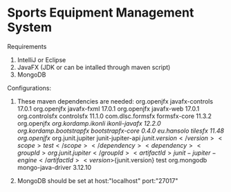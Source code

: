 # Sports Equipment Management System

Requirements
1) IntelliJ or Eclipse
2) JavaFX (JDK or can be intalled through maven script)
3) MongoDB

Configurations:
1) These maven dependencies are needed:
        <dependencies>
        <dependency>
            <groupId>org.openjfx</groupId>
            <artifactId>javafx-controls</artifactId>
            <version>17.0.1</version>
        </dependency>
        <dependency>
            <groupId>org.openjfx</groupId>
            <artifactId>javafx-fxml</artifactId>
            <version>17.0.1</version>
        </dependency>
        <dependency>
            <groupId>org.openjfx</groupId>
            <artifactId>javafx-web</artifactId>
            <version>17.0.1</version>
        </dependency>
        <dependency>
            <groupId>org.controlsfx</groupId>
            <artifactId>controlsfx</artifactId>
            <version>11.1.0</version>
        </dependency>
        <dependency>
            <groupId>com.dlsc.formsfx</groupId>
            <artifactId>formsfx-core</artifactId>
            <version>11.3.2</version>
            <exclusions>
                <exclusion>
                    <groupId>org.openjfx</groupId>
                    <artifactId>*</artifactId>
                </exclusion>
            </exclusions>
        </dependency>
        <dependency>
            <groupId>org.kordamp.ikonli</groupId>
            <artifactId>ikonli-javafx</artifactId>
            <version>12.2.0</version>
        </dependency>
        <dependency>
            <groupId>org.kordamp.bootstrapfx</groupId>
            <artifactId>bootstrapfx-core</artifactId>
            <version>0.4.0</version>
        </dependency>
        <dependency>
            <groupId>eu.hansolo</groupId>
            <artifactId>tilesfx</artifactId>
            <version>11.48</version>
            <exclusions>
                <exclusion>
                    <groupId>org.openjfx</groupId>
                    <artifactId>*</artifactId>
                </exclusion>
            </exclusions>
        </dependency>
        <dependency>
            <groupId>org.junit.jupiter</groupId>
            <artifactId>junit-jupiter-api</artifactId>
            <version>${junit.version}</version>
            <scope>test</scope>
        </dependency>
        <dependency>
            <groupId>org.junit.jupiter</groupId>
            <artifactId>junit-jupiter-engine</artifactId>
            <version>${junit.version}</version>
            <scope>test</scope>
        </dependency>
        <dependency>
            <groupId>org.mongodb</groupId>
            <artifactId>mongo-java-driver</artifactId>
            <version>3.12.10</version>
        </dependency>
    </dependencies>

2) MongoDB should be set at host:"localhost" port:"27017"
